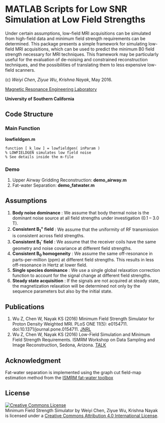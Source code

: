 MATLAB Scripts for Low SNR Simulation at Low Field Strengths
============================================================
Under certain assumptions, low-field MRI acquisitions can be simulated from 
high-field data and minimum field strength requirements can be determined. This 
package presents a simple framework for simulating low-field MRI acquisitions, 
which can be used to predict the minimum B0 field strength necessary for MRI 
techniques. This framework may be particularly useful for the evaluation of 
de-noising and constrained reconstruction techniques, and the possibilities of 
translating them to less expensive low-field scanners. 

(c) *Weiyi Chen*, *Ziyue Wu*, *Krishna Nayak*, May 2016.

[Magnetic Resonance Engineering Laboratory](https://mrel.usc.edu)

**University of Southern California**

Code Structure
--------------
### Main Function 
**lowfieldgen.m**

	function [ k_low ] = lowfieldgen( inParam )
	% LOWFIELDGEN simulates low field noise
	% See details inside the m-file

### Demo
1. Upper Airway Gridding Reconstruction:	**demo_airway.m**
2. Fat-water Separation:	**demo_fatwater.m**
		
Assumptions
-----------
1. **Body noise dominance** : 
	We assume that body thermal noise is the dominant noise source at all field 
	strengths under investigation (0.1 – 3.0 T).
2. **Consistent B<sub>1</sub><sup>+</sup> field** :
	We assume that the uniformity of RF transmission is consistent across field 
	strengths.
3. **Consistent B<sub>1</sub><sup>-</sup> field** :
	We assume that the receiver coils have the same geometry and noise covariance 
	at different field strengths.
4. **Consistent B<sub>0</sub> homogeneity** :
	We assume the same off-resonance in parts-per-million (ppm) at different field
	 strengths. This results in less off-resonance in Hertz at lower field.
5. **Single species dominance** :
	We use a single global relaxation correction function to account for the 
	signal change at different field strengths.
6. **Steady state acquisition** :
	If the signals are not acquired at steady state, the magnetization relaxation 
	will be determined not only by the sequence parameters but also by the initial
	 state.

Publications
--------------
1. Wu Z, Chen W, Nayak KS (2016) Minimum Field Strength Simulator for Proton Density 
   Weighted MRI. PLoS ONE 11(5): e0154711. doi:10.1371/journal.pone.0154711. 
   [JNRL](http://journals.plos.org/plosone/article?id=10.1371/journal.pone.0154711)
2. Wu Z, Chen W, Nayak KS (2016) Low-Field Simulation and Minimum Field Strength 
   Requirements. ISMRM Workshop on Data Sampling and Image Reconstruction, 
   Sedona, Arizona.
   [TALK](http://www.ismrm.org/workshops/Data16/program.htm) 

Acknowledgment
--------------
Fat-water separation is implemented using the graph cut field-map estimation 
method from the 
[ISMRM fat-water toolbox](http://ismrm.org/workshops/FatWater12/data.htm)

License
--------------
<a rel="license" href="http://creativecommons.org/licenses/by/4.0/"><img alt="Creative Commons License" style="border-width:0"
src="https://i.creativecommons.org/l/by/4.0/88x31.png" /></a><br /><span xmlns:dct="http://purl.org/dc/terms/"
property="dct:title">Minimum Field Strength Simulator</span> by <span xmlns:cc="http://creativecommons.org/ns#"
property="cc:attributionName">Weiyi Chen, Ziyue Wu, Krishna Nayak</span> is licensed under a <a rel="license"
href="http://creativecommons.org/licenses/by/4.0/">Creative Commons Attribution 4.0 International License</a>.